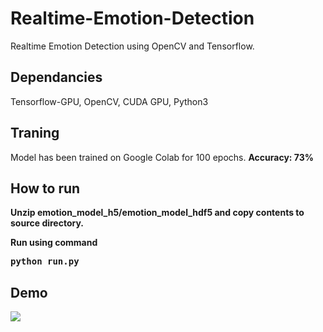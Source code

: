 # Realtime-Emotion-Detection
Realtime Emotion Detection using OpenCV and Tensorflow.

<h2>Dependancies</h2>
Tensorflow-GPU, OpenCV, CUDA GPU, Python3

<h2>Traning</h2>
Model has been trained on Google Colab for 100 epochs.
<b>Accuracy: 73% <b> 

<h2>How to run</h2>
Unzip emotion_model_h5/emotion_model_hdf5 and copy contents to source directory.

Run using command <pre>python run.py</pre>

<h2>Demo</h2>
<img src="https://drive.google.com/file/d/19YXoHBZMQlDivMsj2rfQNU__zGsrhMyo/view"/>
